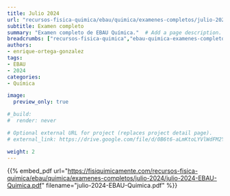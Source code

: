 ```yaml
---
title: Julio 2024
url: "recursos-fisica-quimica/ebau/quimica/examenes-completos/julio-2024"
subtitle: Examen completo
summary: "Examen completo de EBAU Química."  # Add a page description.
breadcrumbs: ["recursos-fisica-quimica","ebau-quimica-examenes-completos"]
authors:
- enrique-ortega-gonzalez
tags:
- EBAU
- 2024
categories:
- Química

image:
  preview_only: true

#_build:
#  render: never

# Optional external URL for project (replaces project detail page).
# external_link: https://drive.google.com/file/d/0B6t6-aLmKtoLYVlWdFM2Ym5fV28/view

weight: 2
---
```


{{% embed_pdf url="https://fisiquimicamente.com/recursos-fisica-quimica/ebau/quimica/examenes-completos/julio-2024/julio-2024-EBAU-Quimica.pdf" filename="julio-2024-EBAU-Quimica.pdf" %}}